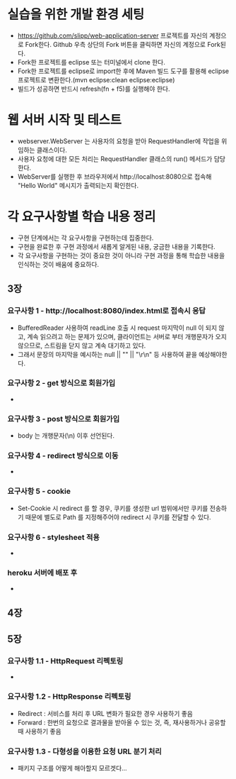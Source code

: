# 실습을 위한 개발 환경 세팅
* https://github.com/slipp/web-application-server 프로젝트를 자신의 계정으로 Fork한다. Github 우측 상단의 Fork 버튼을 클릭하면 자신의 계정으로 Fork된다.
* Fork한 프로젝트를 eclipse 또는 터미널에서 clone 한다.
* Fork한 프로젝트를 eclipse로 import한 후에 Maven 빌드 도구를 활용해 eclipse 프로젝트로 변환한다.(mvn eclipse:clean eclipse:eclipse)
* 빌드가 성공하면 반드시 refresh(fn + f5)를 실행해야 한다.

# 웹 서버 시작 및 테스트
* webserver.WebServer 는 사용자의 요청을 받아 RequestHandler에 작업을 위임하는 클래스이다.
* 사용자 요청에 대한 모든 처리는 RequestHandler 클래스의 run() 메서드가 담당한다.
* WebServer를 실행한 후 브라우저에서 http://localhost:8080으로 접속해 "Hello World" 메시지가 출력되는지 확인한다.

# 각 요구사항별 학습 내용 정리
* 구현 단계에서는 각 요구사항을 구현하는데 집중한다. 
* 구현을 완료한 후 구현 과정에서 새롭게 알게된 내용, 궁금한 내용을 기록한다.
* 각 요구사항을 구현하는 것이 중요한 것이 아니라 구현 과정을 통해 학습한 내용을 인식하는 것이 배움에 중요하다. 

## 3장

### 요구사항 1 - http://localhost:8080/index.html로 접속시 응답
* BufferedReader 사용하여 readLine 호출 시 request 마지막이 null 이 되지 않고, 계속 읽으려고 하는 문제가 있으며, 클라이언트는 서버로 부터 개행문자가 오지 않으므로, 스트림을 닫지 않고 계속 대기하고 있다.
* 그래서 문장의 마지막을 예시하는 null || "" || "\r\n" 등 사용하여 끝을 예상해야한다. 

### 요구사항 2 - get 방식으로 회원가입
* 

### 요구사항 3 - post 방식으로 회원가입
* body 는 개행문자(\n) 이후 선언된다.

### 요구사항 4 - redirect 방식으로 이동
* 

### 요구사항 5 - cookie
* Set-Cookie 시 redirect 를 할 경우, 쿠키를 생성한 url 범위에서만 쿠키를 전송하기 때문에 별도로 Path 를 지정해주어야 redirect 시 쿠키를 전달할 수 있다.  

### 요구사항 6 - stylesheet 적용
* 

### heroku 서버에 배포 후
* 

## 4장


## 5장

### 요구사항 1.1 - HttpRequest 리펙토링
*

### 요구사항 1.2 - HttpResponse 리펙토링
* Redirect : 서비스를 처리 후 URL 변화가 필요한 경우 사용하기 좋음
* Forward : 한번의 요청으로 결과물을 받아올 수 있는 것, 즉, 재사용하거나 공유할 때 사용하기 좋음

### 요구사항 1.3 - 다형성을 이용한 요청 URL 분기 처리
* 패키지 구조를 어떻게 해아할지 모르겟다...

  


 